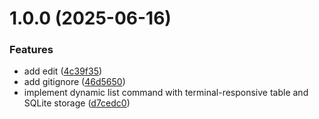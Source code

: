 # 1.0.0 (2025-06-16)


### Features

* add edit ([4c39f35](https://github.com/kiku99/morama/commit/4c39f35d6ef823358df291b360e9df111c727027))
* add gitignore ([46d5650](https://github.com/kiku99/morama/commit/46d5650d045b01eb962a3c74115b3e256e6f6e30))
* implement dynamic list command with terminal-responsive table and SQLite storage ([d7cedc0](https://github.com/kiku99/morama/commit/d7cedc02bc2a70b76fcf43a83c10d08d7afec430))
